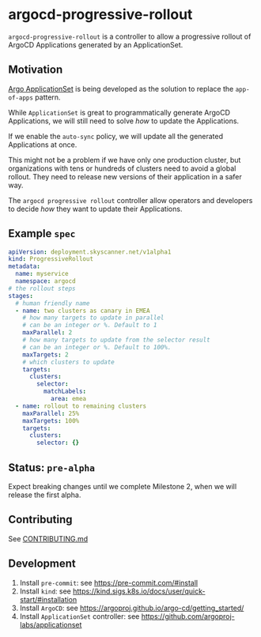 # argocd-progressive-rollout

`argocd-progressive-rollout` is a controller to allow a progressive rollout of ArgoCD Applications generated by an ApplicationSet.

## Motivation

[Argo ApplicationSet](https://github.com/argoproj-labs/applicationset) is being developed as the solution to replace the `app-of-apps` pattern.

While `ApplicationSet` is great to programmatically generate ArgoCD Applications, we will still need to solve _how_ to update the Applications.

If we enable the `auto-sync` policy, we will update all the generated Applications at once.

This might not be a problem if we have only one production cluster, but organizations with tens or hundreds of clusters need to avoid a global rollout. They need to release new versions of their application in a safer way.

The `argocd progressive rollout` controller allow operators and developers to decide _how_ they want to update their Applications.

## Example `spec`

```yaml
apiVersion: deployment.skyscanner.net/v1alpha1
kind: ProgressiveRollout
metadata:
  name: myservice
  namespace: argocd
# the rollout steps
stages:
  # human friendly name
  - name: two clusters as canary in EMEA
    # how many targets to update in parallel
    # can be an integer or %. Default to 1
    maxParallel: 2
    # how many targets to update from the selector result
    # can be an integer or %. Default to 100%.
    maxTargets: 2
    # which clusters to update
    targets:
      clusters:
        selector:
          matchLabels:
            area: emea
  - name: rollout to remaining clusters
    maxParallel: 25%
    maxTargets: 100%
    targets:
      clusters:
        selector: {}
```

## Status: `pre-alpha`

Expect breaking changes until we complete Milestone 2, when we will release the first alpha.

## Contributing

See [CONTRIBUTING.md](./CONTRIBUTING.md)

## Development

1. Install `pre-commit`: see <https://pre-commit.com/#install>
1. Install `kind`: see <https://kind.sigs.k8s.io/docs/user/quick-start/#installation>
1. Install `ArgoCD`: see <https://argoproj.github.io/argo-cd/getting_started/>
1. Install `ApplicationSet` controller: see <https://github.com/argoproj-labs/applicationset>
